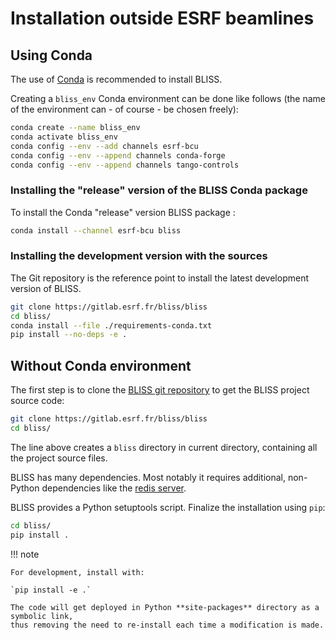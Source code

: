 # Installation outside ESRF beamlines

## Using Conda
The use of [Conda](https://conda.io/docs/) is recommended to install BLISS.

Creating a `bliss_env` Conda environment can be done like follows (the name of
the environment can - of course - be chosen freely):

```bash
conda create --name bliss_env
conda activate bliss_env
conda config --env --add channels esrf-bcu
conda config --env --append channels conda-forge
conda config --env --append channels tango-controls
```

### Installing the "release" version of the BLISS Conda package
To install the Conda "release" version BLISS package :

```bash
conda install --channel esrf-bcu bliss
```


### Installing the development version with the sources
The Git repository is the reference point to install the latest development version of BLISS.

```bash
git clone https://gitlab.esrf.fr/bliss/bliss
cd bliss/
conda install --file ./requirements-conda.txt
pip install --no-deps -e .
```


## Without Conda environment

The first step is to clone the [BLISS git
repository](https://gitlab.esrf.fr/bliss/bliss) to get the BLISS project source
code:

```bash
git clone https://gitlab.esrf.fr/bliss/bliss
cd bliss/

```

The line above creates a `bliss` directory in current directory, containing all
the project source files.

BLISS has many dependencies. Most notably it requires additional, non-Python
dependencies like the [redis server](https://redis.io).

BLISS provides a Python setuptools script. Finalize the installation using
`pip`:

```bash
cd bliss/
pip install .
```

!!! note

    For development, install with:

    `pip install -e .`

    The code will get deployed in Python **site-packages** directory as a symbolic link,
    thus removing the need to re-install each time a modification is made.

